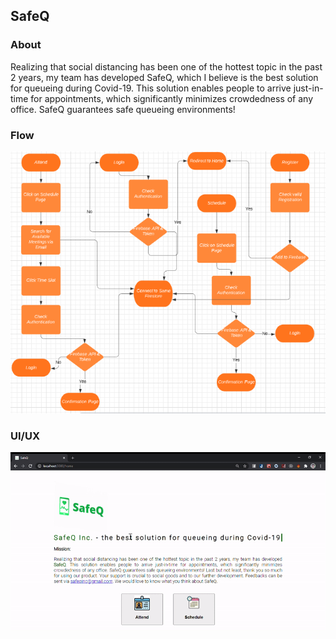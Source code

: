 ## SafeQ
### About
Realizing that social distancing has been one of the hottest topic in the past 2 years, my team has developed SafeQ, which I believe is the best solution for queueing during Covid-19. This solution enables people to arrive just-in-time for appointments, which significantly minimizes crowdedness of any office. SafeQ guarantees safe queueing environments!

### Flow
![Flow image](/public/lucidflow.PNG)

### UI/UX
![UIUX](/public/safeq.gif)